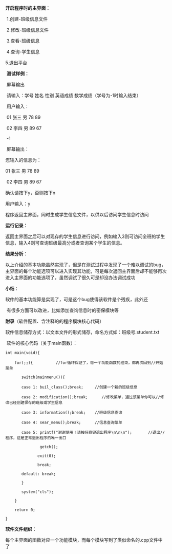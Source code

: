 **开启程序时的主界面：**

​      1.创建-班级信息文件

​       2.修改-班级信息文件

​       3.查看-班级信息

​       4.查询-学生信息      

5.退出平台

​    **测试样例：**

​    屏幕输出

​    请输入：学号 姓名 性别 英语成绩 数学成绩（学号为-1时输入结束）

​    用户输入：

​    01 张三 男 78 89

​    02 李四 男 89 67

​    -1

​    屏幕输出：

您输入的信息为：

01 张三 男 78 89

​       02 李四 男 89 67

确认请按下y，否则按下n

用户输入：y

程序返回主界面，同时生成学生信息文件，以供以后访问学生信息时访问

**运行记录：**

返回主界面之后可以对现存的学生信息进行访问，例如输入3则可访问全班的学生信息，输入4则可查询班级最高分或者查询某个学生的信息。

**结果分析**：

以上介绍的基本功能虽然实现了，但是在测试过程中发现了一个难以调试的bug，主界面的每个功能选项可以进入实现其功能，可是每次返回主界面后却不能够再次进入主界面的功能选项了，虽然调试了很久可是却没办法调试成功

**小结**：

软件的基本功能算是实现了，可是这个bug使得该软件是个残疾，此外还

​    有很多方面可以改进，比如添加查询信息时的密保模块等

**附录**（软件配置、含注释的的程序模块核心代码）

​    软件信息储存方式：以文本文件的形式储存，命名方式如：班级号.student.txt

​    软件的核心代码（关于main函数）：

```
int main(void){

    for(;;){          //for循环保证了，每一个功能函数的结束，都再次回到//开始菜单

       switch(mainmenu()){

       case 1: buil_class();break;     //创建一个新的班级信息

       case 2: modification();break;      //修改菜单，通过该菜单你可以//修改已经创建保存的班级或学生信息

       case 3: information();break;    //班级信息查询

       case 4: sear_menu();break;      //信息查询菜单

       case 5: printf("谢谢使用！请按任意键退出程序\n\n\n");       //退出//程序，这是正常退出程序的唯一出口

               getch();

              exit(0);

              break;

       default: break;

       }

       system("cls");

    }

    return 0;

}
```

**软件文件组织**：

每个主界面的函数对应一个功能模块，而每个模块写到了类似命名的.cpp文件中了